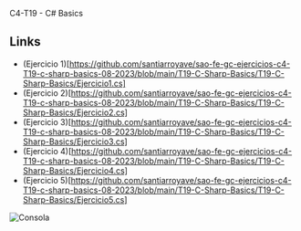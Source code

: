 C4-T19 - C# Basics
## Links
- (Ejercicio 1)[https://github.com/santiarroyave/sao-fe-gc-ejercicios-c4-T19-c-sharp-basics-08-2023/blob/main/T19-C-Sharp-Basics/T19-C-Sharp-Basics/Ejercicio1.cs]
- (Ejercicio 2)[https://github.com/santiarroyave/sao-fe-gc-ejercicios-c4-T19-c-sharp-basics-08-2023/blob/main/T19-C-Sharp-Basics/T19-C-Sharp-Basics/Ejercicio2.cs]
- (Ejercicio 3)[https://github.com/santiarroyave/sao-fe-gc-ejercicios-c4-T19-c-sharp-basics-08-2023/blob/main/T19-C-Sharp-Basics/T19-C-Sharp-Basics/Ejercicio3.cs]
- (Ejercicio 4)[https://github.com/santiarroyave/sao-fe-gc-ejercicios-c4-T19-c-sharp-basics-08-2023/blob/main/T19-C-Sharp-Basics/T19-C-Sharp-Basics/Ejercicio4.cs]
- (Ejercicio 5)[https://github.com/santiarroyave/sao-fe-gc-ejercicios-c4-T19-c-sharp-basics-08-2023/blob/main/T19-C-Sharp-Basics/T19-C-Sharp-Basics/Ejercicio5.cs]

![Consola](https://github.com/santiarroyave/sao-fe-gc-ejercicios-c4-T19-c-sharp-basics-08-2023/assets/135848692/e41c8816-741f-4b9c-8d2d-054efd6be3bc)
